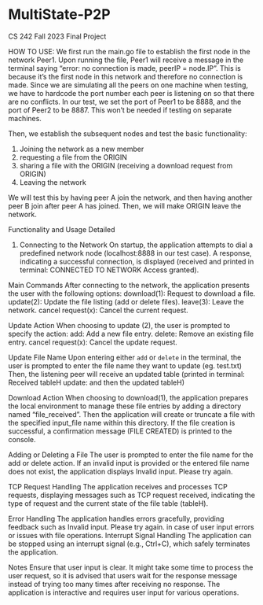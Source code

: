 # MultiState-P2P
CS 242 Fall 2023 Final Project


HOW TO USE:
We first run the main.go file to establish the first node in the network Peer1. Upon running the file, Peer1 will receive a message in the terminal saying “error: no connection is made, peerIP = node.IP”. This is because it’s the first node in this network and therefore no connection is made. 
Since we are simulating all the peers on one machine when testing, we have to hardcode the port number each peer is listening on so that there are no conflicts. In our test, we set the port of Peer1 to be 8888, and the port of Peer2 to be 8887. This won’t be needed if testing on separate machines.


Then, we establish the subsequent nodes and test the basic functionality:
1. Joining the network as a new member
2. requesting a file from the ORIGIN
3. sharing a file with the ORIGIN (receiving a download request from ORIGIN)
4. Leaving the network


We will test this by having peer A join the network, and then having another peer
B join after peer A has joined. Then, we will make ORIGIN leave the network.


Functionality and Usage Detailed
1. Connecting to the Network
On startup, the application attempts to dial a predefined network node (localhost:8888 in our test case).
A response, indicating a successful connection, is displayed (received and printed in terminal: CONNECTED TO NETWORK Access granted).


Main Commands
After connecting to the network, the application presents the user with the following options:
download(1): Request to download a file.
update(2): Update the file listing (add or delete files).
leave(3): Leave the network.
cancel request(x): Cancel the current request.


Update Action
When choosing to update (2), the user is prompted to specify the action:
add: Add a new file entry.
delete: Remove an existing file entry.
cancel request(x): Cancel the update request.


Update File Name
Upon entering either `add` or `delete` in the terminal, the user is prompted to enter the file name they want to update (eg. test.txt)
Then, the listening peer will receive an updated table (printed in terminal: Received tableH update: and then the updated tableH)


Download Action
When choosing to download(1), the application prepares the local environment to manage these file entries by adding a directory named “file_received”. Then the application will create or truncate a file with the specified input_file name within this directory. If the file creation is successful, a confirmation message (FILE CREATED) is printed to the console.


Adding or Deleting a File
The user is prompted to enter the file name for the add or delete action.
If an invalid input is provided or the entered file name does not exist, the application displays Invalid input. Please try again.


TCP Request Handling
The application receives and processes TCP requests, displaying messages such as TCP request received, indicating the type of request and the current state of the file table (tableH).


Error Handling
The application handles errors gracefully, providing feedback such as Invalid input. Please try again. in case of user input errors or issues with file operations.
Interrupt Signal Handling
The application can be stopped using an interrupt signal (e.g., Ctrl+C), which safely terminates the application.


Notes
Ensure that user input is clear. It might take some time to process the user request, so it is advised that users wait for the response message instead of trying too many times after receiving no response.
The application is interactive and requires user input for various operations.


